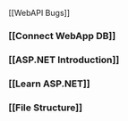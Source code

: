 [[WebAPI Bugs]]


### [[Connect WebApp DB]]


### [[ASP.NET Introduction]]


### [[Learn ASP.NET]]


### [[File Structure]]

